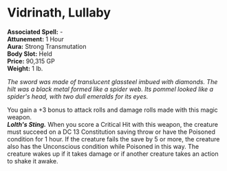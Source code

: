 # Vidrinath, Lullaby

**Associated Spell:** -  
**Attunement:** 1 Hour  
**Aura:** Strong Transmutation  
**Body Slot:** Held  
**Price:** 90,315 GP  
**Weight:** 1 lb.

*The sword was made of translucent glassteel imbued with diamonds. The hilt was a black metal formed like a spider web. Its pommel looked like a spider's head, with two dull emeralds for its eyes.*

You gain a +3 bonus to attack rolls and damage rolls made with this magic weapon.  
***Lolth's Sting.*** When you score a Critical Hit with this weapon, the creature must succeed on a DC 13 Constitution saving throw or have the Poisoned condition for 1 hour. If the creature fails the save by 5 or more, the creature also has the Unconscious condition while Poisoned in this way. The creature wakes up if it takes damage or if another creature takes an action to shake it awake.
